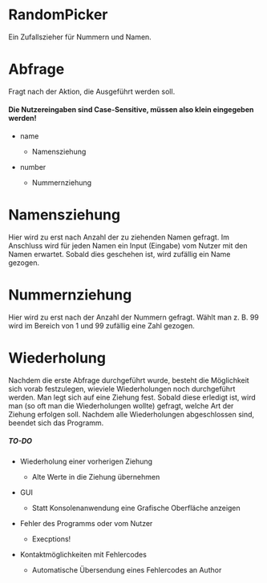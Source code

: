 # RandomPicker
Ein Zufallszieher für Nummern und Namen.

# Abfrage
Fragt nach der Aktion, die Ausgeführt werden soll.

#### Die Nutzereingaben sind Case-Sensitive, müssen also klein eingegeben werden!

- name
	- Namensziehung

- number
	- Nummernziehung 


# Namensziehung

Hier wird zu erst nach Anzahl der zu ziehenden Namen gefragt.
Im Anschluss wird für jeden Namen ein Input (Eingabe) vom Nutzer mit den Namen erwartet.
Sobald dies geschehen ist, wird zufällig ein Name gezogen.

# Nummernziehung

Hier wird zu erst nach der Anzahl der Nummern gefragt.
Wählt man z. B. 99 wird im Bereich von 1 und 99 zufällig eine Zahl gezogen.

# Wiederholung

Nachdem die erste Abfrage durchgeführt wurde, besteht die Möglichkeit sich vorab festzulegen,
wieviele Wiederholungen noch durchgeführt werden. Man legt sich auf eine Ziehung fest.
Sobald diese erledigt ist, wird man (so oft man die Wiederholungen wollte) gefragt,
welche Art der Ziehung erfolgen soll. Nachdem alle Wiederholungen abgeschlossen sind, beendet sich das Programm.

##### TO-DO

- Wiederholung einer vorherigen Ziehung
	- Alte Werte in die Ziehung übernehmen

- GUI
	- Statt Konsolenanwendung eine Grafische Oberfläche anzeigen
	
- Fehler des Programms oder vom Nutzer
	- Execptions!
	
- Kontaktmöglichkeiten mit Fehlercodes
	- Automatische Übersendung eines Fehlercodes an Author